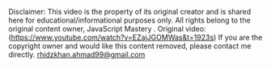 Disclaimer:
This video is the property of its original creator and is shared here for educational/informational purposes only. All rights belong to the original content owner,
JavaScript Mastery
.
Original video:(https://www.youtube.com/watch?v=EZajJGOMWas&t=1923s)
If you are the copyright owner and would like this content removed, please contact me directly.
rhidzkhan.ahmad99@gmail.com
